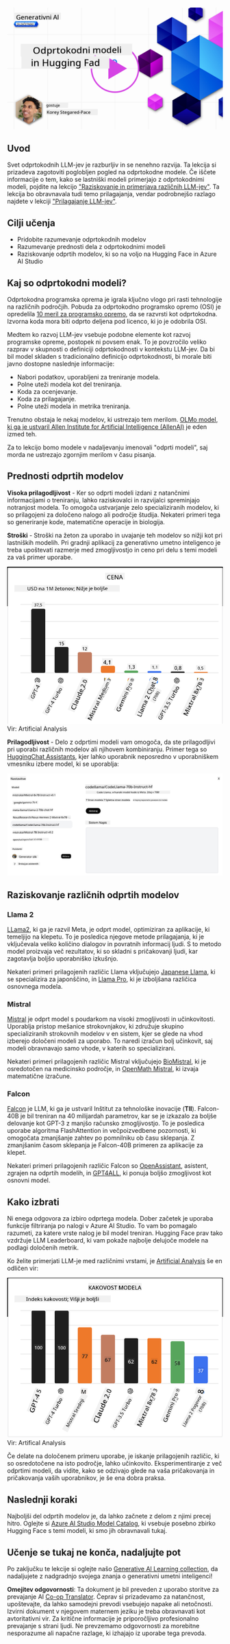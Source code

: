 <!--
CO_OP_TRANSLATOR_METADATA:
{
  "original_hash": "0bba96e53ab841d99db731892a51fab8",
  "translation_date": "2025-05-20T07:05:41+00:00",
  "source_file": "16-open-source-models/README.md",
  "language_code": "sl"
}
-->
[![Open Source Models](../../../translated_images/16-lesson-banner.7b9ebf8cdea6669d74be8212360e99a5653b0cd3ec513f50f12693ffec984ff1.sl.png)](https://aka.ms/gen-ai-lesson16-gh?WT.mc_id=academic-105485-koreyst)

## Uvod

Svet odprtokodnih LLM-jev je razburljiv in se nenehno razvija. Ta lekcija si prizadeva zagotoviti poglobljen pogled na odprtokodne modele. Če iščete informacije o tem, kako se lastniški modeli primerjajo z odprtokodnimi modeli, pojdite na lekcijo ["Raziskovanje in primerjava različnih LLM-jev"](../02-exploring-and-comparing-different-llms/README.md?WT.mc_id=academic-105485-koreyst). Ta lekcija bo obravnavala tudi temo prilagajanja, vendar podrobnejšo razlago najdete v lekciji ["Prilagajanje LLM-jev"](../18-fine-tuning/README.md?WT.mc_id=academic-105485-koreyst).

## Cilji učenja

- Pridobite razumevanje odprtokodnih modelov
- Razumevanje prednosti dela z odprtokodnimi modeli
- Raziskovanje odprtih modelov, ki so na voljo na Hugging Face in Azure AI Studio

## Kaj so odprtokodni modeli?

Odprtokodna programska oprema je igrala ključno vlogo pri rasti tehnologije na različnih področjih. Pobuda za odprtokodno programsko opremo (OSI) je opredelila [10 meril za programsko opremo](https://web.archive.org/web/20241126001143/https://opensource.org/osd?WT.mc_id=academic-105485-koreyst), da se razvrsti kot odprtokodna. Izvorna koda mora biti odprto deljena pod licenco, ki jo je odobrila OSI.

Medtem ko razvoj LLM-jev vsebuje podobne elemente kot razvoj programske opreme, postopek ni povsem enak. To je povzročilo veliko razprav v skupnosti o definiciji odprtokodnosti v kontekstu LLM-jev. Da bi bil model skladen s tradicionalno definicijo odprtokodnosti, bi morale biti javno dostopne naslednje informacije:

- Nabori podatkov, uporabljeni za treniranje modela.
- Polne uteži modela kot del treniranja.
- Koda za ocenjevanje.
- Koda za prilagajanje.
- Polne uteži modela in metrika treniranja.

Trenutno obstaja le nekaj modelov, ki ustrezajo tem merilom. [OLMo model, ki ga je ustvaril Allen Institute for Artificial Intelligence (AllenAI)](https://huggingface.co/allenai/OLMo-7B?WT.mc_id=academic-105485-koreyst) je eden izmed teh.

Za to lekcijo bomo modele v nadaljevanju imenovali "odprti modeli", saj morda ne ustrezajo zgornjim merilom v času pisanja.

## Prednosti odprtih modelov

**Visoka prilagodljivost** - Ker so odprti modeli izdani z natančnimi informacijami o treniranju, lahko raziskovalci in razvijalci spreminjajo notranjost modela. To omogoča ustvarjanje zelo specializiranih modelov, ki so prilagojeni za določeno nalogo ali področje študija. Nekateri primeri tega so generiranje kode, matematične operacije in biologija.

**Stroški** - Stroški na žeton za uporabo in uvajanje teh modelov so nižji kot pri lastniških modelih. Pri gradnji aplikacij za generativno umetno inteligenco je treba upoštevati razmerje med zmogljivostjo in ceno pri delu s temi modeli za vaš primer uporabe.

![Model Cost](../../../translated_images/model-price.bf4c17ebea0f13045f3c10fb8615e171c6a664837cb2f4107c312552149ae88d.sl.png)
Vir: Artificial Analysis

**Prilagodljivost** - Delo z odprtimi modeli vam omogoča, da ste prilagodljivi pri uporabi različnih modelov ali njihovem kombiniranju. Primer tega so [HuggingChat Assistants](https://huggingface.co/chat?WT.mc_id=academic-105485-koreyst), kjer lahko uporabnik neposredno v uporabniškem vmesniku izbere model, ki se uporablja:

![Choose Model](../../../translated_images/choose-model.1f574fd269d66a894a92f8b8a1c4c3e7cf9e2d9ece5fc66c7d95efdc5d01501d.sl.png)

## Raziskovanje različnih odprtih modelov

### Llama 2

[LLama2](https://huggingface.co/meta-llama?WT.mc_id=academic-105485-koreyst), ki ga je razvil Meta, je odprt model, optimiziran za aplikacije, ki temeljijo na klepetu. To je posledica njegove metode prilagajanja, ki je vključevala veliko količino dialogov in povratnih informacij ljudi. S to metodo model proizvaja več rezultatov, ki so skladni s pričakovanji ljudi, kar zagotavlja boljšo uporabniško izkušnjo.

Nekateri primeri prilagojenih različic Llama vključujejo [Japanese Llama](https://huggingface.co/elyza/ELYZA-japanese-Llama-2-7b?WT.mc_id=academic-105485-koreyst), ki se specializira za japonščino, in [Llama Pro](https://huggingface.co/TencentARC/LLaMA-Pro-8B?WT.mc_id=academic-105485-koreyst), ki je izboljšana različica osnovnega modela.

### Mistral

[Mistral](https://huggingface.co/mistralai?WT.mc_id=academic-105485-koreyst) je odprt model s poudarkom na visoki zmogljivosti in učinkovitosti. Uporablja pristop mešanice strokovnjakov, ki združuje skupino specializiranih strokovnih modelov v en sistem, kjer se glede na vhod izberejo določeni modeli za uporabo. To naredi izračun bolj učinkovit, saj modeli obravnavajo samo vhode, v katerih so specializirani.

Nekateri primeri prilagojenih različic Mistral vključujejo [BioMistral](https://huggingface.co/BioMistral/BioMistral-7B?text=Mon+nom+est+Thomas+et+mon+principal?WT.mc_id=academic-105485-koreyst), ki je osredotočen na medicinsko področje, in [OpenMath Mistral](https://huggingface.co/nvidia/OpenMath-Mistral-7B-v0.1-hf?WT.mc_id=academic-105485-koreyst), ki izvaja matematične izračune.

### Falcon

[Falcon](https://huggingface.co/tiiuae?WT.mc_id=academic-105485-koreyst) je LLM, ki ga je ustvaril Inštitut za tehnološke inovacije (**TII**). Falcon-40B je bil treniran na 40 milijardah parametrov, kar se je izkazalo za boljše delovanje kot GPT-3 z manjšo računsko zmogljivostjo. To je posledica uporabe algoritma FlashAttention in večpoizvedbene pozornosti, ki omogočata zmanjšanje zahtev po pomnilniku ob času sklepanja. Z zmanjšanim časom sklepanja je Falcon-40B primeren za aplikacije za klepet.

Nekateri primeri prilagojenih različic Falcon so [OpenAssistant](https://huggingface.co/OpenAssistant/falcon-40b-sft-top1-560?WT.mc_id=academic-105485-koreyst), asistent, zgrajen na odprtih modelih, in [GPT4ALL](https://huggingface.co/nomic-ai/gpt4all-falcon?WT.mc_id=academic-105485-koreyst), ki ponuja boljšo zmogljivost kot osnovni model.

## Kako izbrati

Ni enega odgovora za izbiro odprtega modela. Dober začetek je uporaba funkcije filtriranja po nalogi v Azure AI Studio. To vam bo pomagalo razumeti, za katere vrste nalog je bil model treniran. Hugging Face prav tako vzdržuje LLM Leaderboard, ki vam pokaže najbolje delujoče modele na podlagi določenih metrik.

Ko želite primerjati LLM-je med različnimi vrstami, je [Artificial Analysis](https://artificialanalysis.ai/?WT.mc_id=academic-105485-koreyst) še en odličen vir:

![Model Quality](../../../translated_images/model-quality.10696c659e8e327352b6c2352d000092a0a91abb31a1ffd337fb16a9edcb7d9c.sl.png)
Vir: Artifical Analysis

Če delate na določenem primeru uporabe, je iskanje prilagojenih različic, ki so osredotočene na isto področje, lahko učinkovito. Eksperimentiranje z več odprtimi modeli, da vidite, kako se odzivajo glede na vaša pričakovanja in pričakovanja vaših uporabnikov, je še ena dobra praksa.

## Naslednji koraki

Najboljši del odprtih modelov je, da lahko začnete z delom z njimi precej hitro. Oglejte si [Azure AI Studio Model Catalog](https://ai.azure.com?WT.mc_id=academic-105485-koreyst), ki vsebuje posebno zbirko Hugging Face s temi modeli, ki smo jih obravnavali tukaj.

## Učenje se tukaj ne konča, nadaljujte pot

Po zaključku te lekcije si oglejte našo [Generative AI Learning collection](https://aka.ms/genai-collection?WT.mc_id=academic-105485-koreyst), da nadaljujete z nadgradnjo svojega znanja o generativni umetni inteligenci!

**Omejitev odgovornosti**:
Ta dokument je bil preveden z uporabo storitve za prevajanje AI [Co-op Translator](https://github.com/Azure/co-op-translator). Čeprav si prizadevamo za natančnost, upoštevajte, da lahko samodejni prevodi vsebujejo napake ali netočnosti. Izvirni dokument v njegovem maternem jeziku je treba obravnavati kot avtoritativni vir. Za kritične informacije je priporočljivo profesionalno prevajanje s strani ljudi. Ne prevzemamo odgovornosti za morebitne nesporazume ali napačne razlage, ki izhajajo iz uporabe tega prevoda.